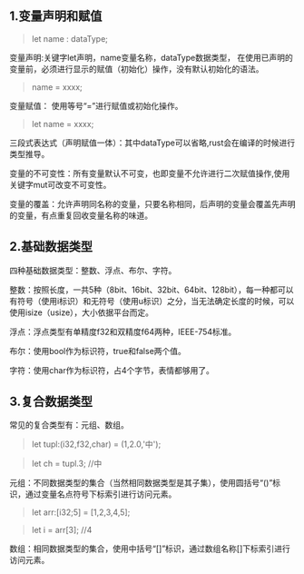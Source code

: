 ## 1.变量声明和赋值

> let   name : dataType; 

变量声明:关键字let声明，name变量名称，dataType数据类型， 在使用已声明的变量前，必须进行显示的赋值（初始化）操作，没有默认初始化的语法。

> name = xxxx;

变量赋值： 使用等号“=”进行赋值或初始化操作。

>let name = xxxx; 

三段式表达式（声明赋值一体）：其中dataType可以省略,rust会在编译的时候进行类型推导。

变量的不可变性：所有变量默认不可变，也即变量不允许进行二次赋值操作,使用关键字mut可改变不可变性。

变量的覆盖：允许声明同名称的变量，只要名称相同，后声明的变量会覆盖先声明的变量，有点重复回收变量名称的味道。

## 2.基础数据类型

四种基础数据类型：整数、浮点、布尔、字符。

整数：按照长度，一共5种（8bit、16bit、32bit、64bit、128bit），每一种都可以有符号（使用i标识）和无符号（使用u标识）之分，当无法确定长度的时候，可以使用isize（usize），大小依据平台而定。

浮点：浮点类型有单精度f32和双精度f64两种，IEEE-754标准。

布尔：使用bool作为标识符，true和false两个值。

字符：使用char作为标识符，占4个字节，表情都够用了。

## 3.复合数据类型

常见的复合类型有：元组、数组。

>let tupl:(i32,f32,char) = (1,2.0,'中');

>let ch = tupl.3; //中

元组：不同数据类型的集合（当然相同数据类型是其子集），使用圆括号“()”标识，通过变量名点符号下标索引进行访问元素。

>let arr:[i32;5] = [1,2,3,4,5];

>let i = arr[3]; //4

数组：相同数据类型的集合，使用中括号“[]”标识，通过数组名称[]下标索引进行访问元素。
